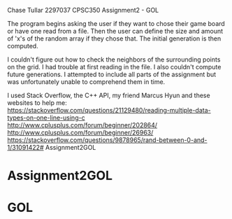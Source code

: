 Chase Tullar
2297037
CPSC350
Assignment2 - GOL

The program begins asking the user if they want to chose their game board
or have one read from a file. Then the user can define the size and amount of 'x's of the random
array if they chose that. The initial generation is then computed.

I couldn't figure out how to check the neighbors of the surrounding points on the grid.
I had trouble at first reading in the file. I also couldn't compute future generations.
I attempted to include all parts of the assignment but was unfortunately unable to
comprehend them in time.

I used Stack Overflow, the C++ API, my friend Marcus Hyun and these websites to help me:
https://stackoverflow.com/questions/21129480/reading-multiple-data-types-on-one-line-using-c
http://www.cplusplus.com/forum/beginner/202864/
http://www.cplusplus.com/forum/beginner/26963/
https://stackoverflow.com/questions/9878965/rand-between-0-and-1/31091422# Assignment2GOL
# Assignment2GOL
# GOL
